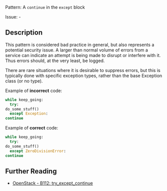Pattern: A `continue` in the `except` block

Issue: -

## Description

This pattern is considered bad practice in general, but also represents a
potential security issue. A larger than normal volume of errors from a service
can indicate an attempt is being made to disrupt or interfere with it. Thus
errors should, at the very least, be logged.

There are rare situations where it is desirable to suppress errors, but this
is typically done with specific exception types, rather than the base
Exception class (or no type).

Example of **incorrect** code:

```python
while keep_going:
  try:
do_some_stuff()
  except Exception:
continue
```

Example of **correct** code:

```python
while keep_going:
  try:
do_some_stuff()
  except ZeroDivisionError:
continue
```

## Further Reading
* [OpenStack - B112: try_except_continue](https://docs.openstack.org/developer/bandit/plugins/try_except_continue.html)
